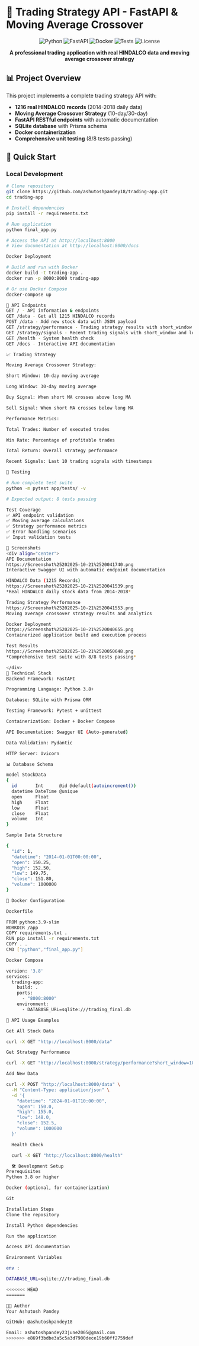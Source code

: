 # 🚀 Trading Strategy API - FastAPI & Moving Average Crossover

<div align="center">

![Python](https://img.shields.io/badge/python-3.8%2B-blue)
![FastAPI](https://img.shields.io/badge/FastAPI-0.68%2B-green)
![Docker](https://img.shields.io/badge/docker-ready-blue)
![Tests](https://img.shields.io/badge/tests-8/8%20passing-brightgreen)
![License](https://img.shields.io/badge/license-MIT-green)

**A professional trading application with real HINDALCO data and moving average crossover strategy**

</div>

## 📊 Project Overview

This project implements a complete trading strategy API with:
- **1216 real HINDALCO records** (2014-2018 daily data)
- **Moving Average Crossover Strategy** (10-day/30-day)
- **FastAPI RESTful endpoints** with automatic documentation
- **SQLite database** with Prisma schema
- **Docker containerization**
- **Comprehensive unit testing** (8/8 tests passing)

## 🚀 Quick Start

### Local Development
```bash
# Clone repository
git clone https://github.com/ashutoshpandey18/trading-app.git
cd trading-app

# Install dependencies
pip install -r requirements.txt

# Run application
python final_app.py

# Access the API at http://localhost:8000
# View documentation at http://localhost:8000/docs

Docker Deployment

# Build and run with Docker
docker build -t trading-app .
docker run -p 8000:8000 trading-app

# Or use Docker Compose
docker-compose up

📡 API Endpoints
GET / - API information & endpoints
GET /data - Get all 1215 HINDALCO records
POST /data - Add new stock data with JSON payload
GET /strategy/performance - Trading strategy results with short_window and long_window parameters
GET /strategy/signals - Recent trading signals with short_window and long_window parameters
GET /health - System health check
GET /docs - Interactive API documentation

📈 Trading Strategy

Moving Average Crossover Strategy:

Short Window: 10-day moving average

Long Window: 30-day moving average

Buy Signal: When short MA crosses above long MA

Sell Signal: When short MA crosses below long MA

Performance Metrics:

Total Trades: Number of executed trades

Win Rate: Percentage of profitable trades

Total Return: Overall strategy performance

Recent Signals: Last 10 trading signals with timestamps

🧪 Testing

# Run complete test suite
python -m pytest app/tests/ -v

# Expected output: 8 tests passing

Test Coverage
✅ API endpoint validation
✅ Moving average calculations
✅ Strategy performance metrics
✅ Error handling scenarios
✅ Input validation tests

📸 Screenshots
<div align="center">
API Documentation
https://Screenshot%25202025-10-21%2520041740.png
Interactive Swagger UI with automatic endpoint documentation

HINDALCO Data (1215 Records)
https://Screenshot%25202025-10-21%2520041539.png
*Real HINDALCO daily stock data from 2014-2018*

Trading Strategy Performance
https://Screenshot%25202025-10-21%2520041553.png
Moving average crossover strategy results and analytics

Docker Deployment
https://Screenshot%25202025-10-21%2520040655.png
Containerized application build and execution process

Test Results
https://Screenshot%25202025-10-21%2520050648.png
*Comprehensive test suite with 8/8 tests passing*

</div>
🔧 Technical Stack
Backend Framework: FastAPI

Programming Language: Python 3.8+

Database: SQLite with Prisma ORM

Testing Framework: Pytest + unittest

Containerization: Docker + Docker Compose

API Documentation: Swagger UI (Auto-generated)

Data Validation: Pydantic

HTTP Server: Uvicorn

📊 Database Schema

model StockData
{
  id       Int      @id @default(autoincrement())
  datetime DateTime @unique
  open     Float
  high     Float
  low      Float
  close    Float
  volume   Int
}

Sample Data Structure

{
  "id": 1,
  "datetime": "2014-01-01T00:00:00",
  "open": 150.25,
  "high": 152.50,
  "low": 149.75,
  "close": 151.80,
  "volume": 1000000
}

🐳 Docker Configuration

Dockerfile

FROM python:3.9-slim
WORKDIR /app
COPY requirements.txt .
RUN pip install -r requirements.txt
COPY . .
CMD ["python","final_app.py"]

Docker Compose

version: '3.8'
services:
  trading-app:
    build: .
    ports:
      - "8000:8000"
    environment:
      - DATABASE_URL=sqlite:///trading_final.db

🔄 API Usage Examples

Get All Stock Data

curl -X GET "http://localhost:8000/data"

Get Strategy Performance

curl -X GET "http://localhost:8000/strategy/performance?short_window=10&long_window=30"

Add New Data

curl -X POST "http://localhost:8000/data" \
  -H "Content-Type: application/json" \
  -d '{
    "datetime": "2024-01-01T10:00:00",
    "open": 150.0,
    "high": 155.0,
    "low": 148.0,
    "close": 152.5,
    "volume": 1000000
  }'

  Health Check

  curl -X GET "http://localhost:8000/health"

  🛠️ Development Setup
Prerequisites
Python 3.8 or higher

Docker (optional, for containerization)

Git

Installation Steps
Clone the repository

Install Python dependencies

Run the application

Access API documentation

Environment Variables

env :

DATABASE_URL=sqlite:///trading_final.db

<<<<<<< HEAD
=======

👨‍💻 Author
Your Ashutosh Pandey

GitHub: @ashutoshpandey18

Email: ashutoshpandey23june2005@gmail.com
>>>>>>> e869f3bdbe3a5c5a3d7900dece19b60ff2759def
